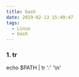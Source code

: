 ```yaml
---
title: bash
date: 2019-02-13 15:49:47
tags:
  - Linux
  - bash
---
```


### 1. tr
echo $PATH | tr ':' '\n'
